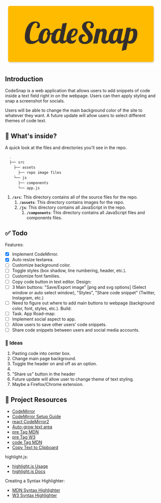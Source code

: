 <p align="center">
  <img src="/src/assets/codesnap-hero.png" width="500" alt="codesnap-hero">
</p>

## Introduction
CodeSnap is a web application that allows users to add snippets of code inside a text field right in on the webpage. Users can then apply styling and snap a screenshot for socials.

Users will be able to change the main background color of the site to whatever they want. A future update will allow users to select different themes of code text.

## 🧐 What's inside?
A quick look at the files and directories you'll see in the repo.

```bash
  .
  ├── src
    ├── assets
      ├── repo image files
    └── js
      ├── components
      └── app.js
```

1. **`/src`**: This directory contains all of the source files for the repo.
    1. **`/assets`**: This directory contains images for the repo.
    1. **`/js`**: This directory contains all JavaScript in the repo.
        1. **`/components`**: This directory contains all JavaScript files and components files.

## ✅ Todo
Features:
- [x] Implement CodeMirror.
- [x] Auto resize textarea.
- [ ] Customize background color.
- [ ] Toggle styles (box shadow, line numbering, header, etc.).
- [ ] Customize font families.
- [ ] Copy code button in text editor.
Design:
- [ ] 3 Main buttons: "Save/Export image" [png and svg options] (Select window or auto select window), "Styles", "Share code snippet" (Twitter, Instagram, etc.)
- [ ] Need to figure out where to add main buttons to webpage (background color, font, styles, etc.).
Build:
- [ ] Task.
App Road-map:
- [ ] Implement social aspect to app.
- [ ] Allow users to save other users' code snippets.
- [ ] Share code snippets between users and social media accounts.

### 🤔 Ideas
1. Pasting code into center box.
1. Change main page background.
1. Toggle the header on and off as an option.
1. 
1. "Share us" button in the header
1. Future update will allow user to change theme of text styling.
1. Maybe a Firefox/Chrome extension.

## 🔗 Project Resources
* [CodeMirror](https://codemirror.net/)
* [CodeMirror Setup Guide](https://www.youtube.com/watch?v=o1DDWQDBT9Y)
* [react CodeMirror2](https://www.npmjs.com/package/react-codemirror2)
* [Auto-grow text area](https://css-tricks.com/the-cleanest-trick-for-autogrowing-textareas/)
* [pre Tag MDN](https://developer.mozilla.org/en-US/docs/Web/HTML/Element/pre)
* [pre Tag W3](https://www.w3schools.com/tags/tag_pre.asp)
* [code Tag MDN](https://developer.mozilla.org/en-US/docs/Web/HTML/Element/code)
* [Copy Text to Clipboard](https://www.30secondsofcode.org/blog/s/copy-text-to-clipboard-with-javascript)

highlight.js: 
* [highlight.js Usage](https://highlightjs.org/usage/)
* [highlight.js Docs](https://highlightjs.readthedocs.io/en/latest/)

Creating a Syntax Highlighter:
* [MDN Syntax Highlighter](https://developer.mozilla.org/en-US/docs/MDN/Editor/Syntax_highlighting)
* [W3 Syntax Highlighter](https://www.w3schools.com/howto/howto_syntax_highlight.asp)